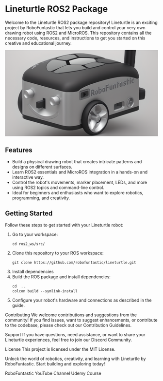 # Lineturtle ROS2 Package

Welcome to the Lineturtle ROS2 package repository! Lineturtle is an exciting project by RoboFuntastic that lets you build and control your very own drawing robot using ROS2 and MicroROS. This repository contains all the necessary code, resources, and instructions to get you started on this creative and educational journey.

![Lineturtle Robot](images/lineturtle_render_1.png)

## Features

- Build a physical drawing robot that creates intricate patterns and designs on different surfaces.
- Learn ROS2 essentials and MicroROS integration in a hands-on and interactive way.
- Control the robot's movements, marker placement, LEDs, and more using ROS2 topics and command-line control.
- Ideal for beginners and enthusiasts who want to explore robotics, programming, and creativity.

## Getting Started

Follow these steps to get started with your Lineturtle robot:
1. Go to your workspace:
   ```shell
   cd ros2_ws/src/
   
2. Clone this repository to your ROS workspace:
   ```shell
   git clone https://github.com/robofuntastic/lineturtle.git
3. Install dependencies
4. Build the ROS package and install dependencies:
   ```shell
   cd  ..
   colcon build --symlink-install
5. Configure your robot's hardware and connections as described in the guide.


Contributing
We welcome contributions and suggestions from the community! If you find issues, want to suggest enhancements, or contribute to the codebase, please check out our Contribution Guidelines.

Support
If you have questions, need assistance, or want to share your Lineturtle experiences, feel free to join our Discord Community.

License
This project is licensed under the MIT License.

Unlock the world of robotics, creativity, and learning with Lineturtle by RoboFuntastic. Start building and exploring today!

RoboFuntastic YouTube Channel
Udemy Course
